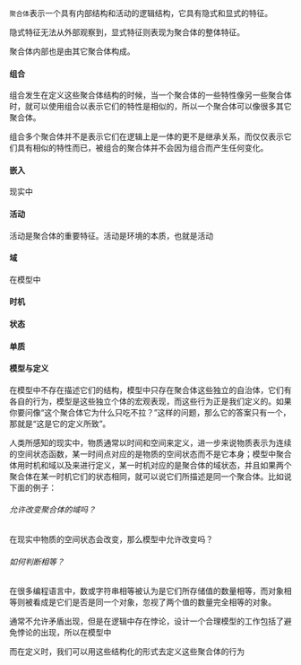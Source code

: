 `聚合体`表示一个具有内部结构和活动的逻辑结构，它具有隐式和显式的特征。

隐式特征无法从外部观察到，显式特征则表现为聚合体的整体特征。

聚合体内部也是由其它聚合体构成。



#### 组合

组合发生在定义这些聚合体结构的时候，当一个聚合体的一些特性像另一些聚合体时，就可以使用组合以表示它们的特性是相似的，所以一个聚合体可以像很多其它聚合体。

组合多个聚合体并不是表示它们在逻辑上是一体的更不是继承关系，而仅仅表示它们具有相似的特性而已，被组合的聚合体并不会因为组合而产生任何变化。



#### 嵌入

现实中



#### 活动

活动是聚合体的重要特征。活动是环境的本质，也就是活动



#### 域

在模型中



#### 时机





#### 状态



#### 单质





#### 模型与定义

在模型中不存在描述它们的结构，模型中只存在聚合体这些独立的自治体，它们有各自的行为，模型是这些独立个体的宏观表现，而这些行为正是我们定义的。如果你要问像“这个聚合体它为什么只吃不拉？”这样的问题，那么它的答案只有一个，那就是“这是它的定义所致”。

人类所感知的现实中，物质通常以时间和空间来定义，进一步来说物质表示为连续的空间状态函数，某一时间点对应的是物质的空间状态而不是它本身；模型中聚合体用时机和域以及来进行定义，某一时机对应的是聚合体的域状态，并且如果两个聚合体在某一时机它们的状态相同，就可以说它们所描述是同一个聚合体。比如说下面的例子：



###### 允许改变聚合体的域吗？

在现实中物质的空间状态会改变，那么模型中允许改变吗？



###### 如何判断相等？

在很多编程语言中，数或字符串相等被认为是它们所存储值的数量相等，而对象相等则被看成是它们是否是同一个对象，忽视了两个值的数量完全相等的对象。



通常不允许矛盾出现，但是在逻辑中存在悖论，设计一个合理模型的工作包括了避免悖论的出现，所以在模型中

而在定义时，我们可以用这些结构化的形式去定义这些聚合体的行为



